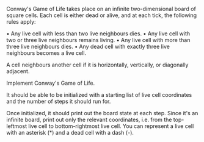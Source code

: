 Conway's Game of Life takes place on an infinite two-dimensional board of square cells. 
Each cell is either dead or alive, and at each tick, the following rules apply:

  •	Any live cell with less than two live neighbours dies.
  •	Any live cell with two or three live neighbours remains living.
  •	Any live cell with more than three live neighbours dies.
  •	Any dead cell with exactly three live neighbours becomes a live cell.

A cell neighbours another cell if it is horizontally, vertically, or diagonally adjacent.

Implement Conway's Game of Life. 

It should be able to be initialized with a starting list of live cell coordinates and the number of steps it should run for. 

Once initialized, it should print out the board state at each step. 
Since it's an infinite board, print out only the relevant coordinates, i.e. from the top-leftmost live cell to bottom-rightmost live cell.
You can represent a live cell with an asterisk (*) and a dead cell with a dash (-).

